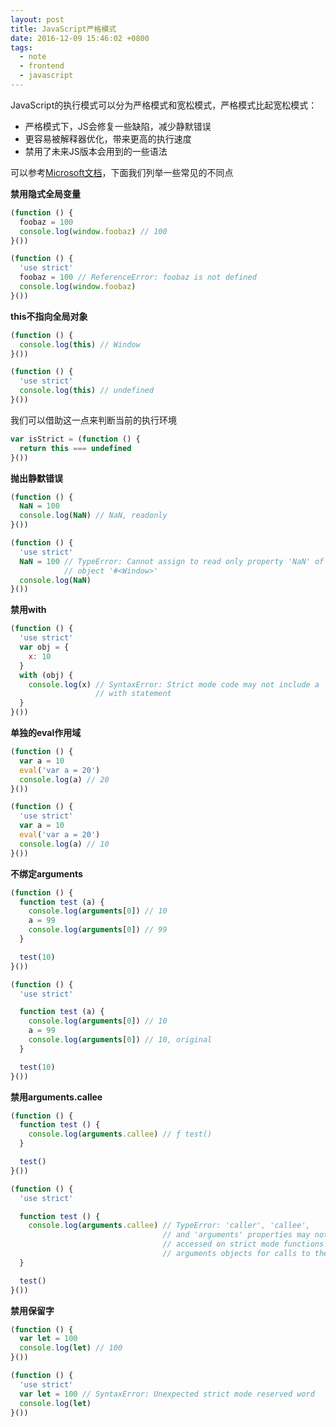 ```yaml
---
layout: post
title: JavaScript严格模式
date: 2016-12-09 15:46:02 +0800
tags:
  - note
  - frontend
  - javascript
---
```


JavaScript的执行模式可以分为严格模式和宽松模式，严格模式比起宽松模式：

* 严格模式下，JS会修复一些缺陷，减少静默错误
* 更容易被解释器优化，带来更高的执行速度
* 禁用了未来JS版本会用到的一些语法

可以参考[Microsoft文档](https://docs.microsoft.com/en-us/scripting/javascript/advanced/strict-mode-javascript#rest)，下面我们列举一些常见的不同点

**禁用隐式全局变量**

```js
(function () {
  foobaz = 100
  console.log(window.foobaz) // 100
}())

(function () {
  'use strict'
  foobaz = 100 // ReferenceError: foobaz is not defined
  console.log(window.foobaz)
}())
```

**this不指向全局对象**

```js
(function () {
  console.log(this) // Window
}())

(function () {
  'use strict'
  console.log(this) // undefined
}())
```

我们可以借助这一点来判断当前的执行环境

```js
var isStrict = (function () {
  return this === undefined
}())
```

**抛出静默错误**

```js
(function () {
  NaN = 100
  console.log(NaN) // NaN, readonly
}())

(function () {
  'use strict'
  NaN = 100 // TypeError: Cannot assign to read only property 'NaN' of
            // object '#<Window>'
  console.log(NaN)
}())
```

**禁用with**

```js
(function () {
  'use strict'
  var obj = {
    x: 10
  }
  with (obj) {
    console.log(x) // SyntaxError: Strict mode code may not include a
                   // with statement
  }
}())
```

**单独的eval作用域**

```js
(function () {
  var a = 10
  eval('var a = 20')
  console.log(a) // 20
}())

(function () {
  'use strict'
  var a = 10
  eval('var a = 20')
  console.log(a) // 10
}())
```

**不绑定arguments**

```js
(function () {
  function test (a) {
    console.log(arguments[0]) // 10
    a = 99
    console.log(arguments[0]) // 99
  }

  test(10)
}())

(function () {
  'use strict'

  function test (a) {
    console.log(arguments[0]) // 10
    a = 99
    console.log(arguments[0]) // 10, original
  }

  test(10)
}())
```

**禁用arguments.callee**

```js
(function () {
  function test () {
    console.log(arguments.callee) // ƒ test()
  }

  test()
}())

(function () {
  'use strict'

  function test () {
    console.log(arguments.callee) // TypeError: 'caller', 'callee',
                                  // and 'arguments' properties may not be
                                  // accessed on strict mode functions or the
                                  // arguments objects for calls to them
  }

  test()
}())
```

**禁用保留字**

```js
(function () {
  var let = 100
  console.log(let) // 100
}())

(function () {
  'use strict'
  var let = 100 // SyntaxError: Unexpected strict mode reserved word
  console.log(let)
}())
```
